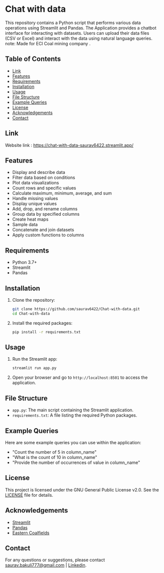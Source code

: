 # Chat with data

This repository contains a Python script that performs various data operations using Streamlit and Pandas.
The Application provides a chatbot interface for interacting with datasets. 
Users can upload their data files (CSV or Excel) and interact with the data using natural language queries.
note: Made for ECl Coal mining company .
## Table of Contents

- [Link](#link)
- [Features](#features)
- [Requirements](#requirements)
- [Installation](#installation)
- [Usage](#usage)
- [File Structure](#file-structure)
- [Example Queries](#example-queries)
- [License](#license)
- [Acknowledgements](#acknowledgements)
- [Contact](#contact)

## Link

Website link :
https://chat-with-data-saurav6422.streamlit.app/

## Features

- Display and describe data
- Filter data based on conditions
- Plot data visualizations
- Count rows and specific values
- Calculate maximum, minimum, average, and sum
- Handle missing values
- Display unique values
- Add, drop, and rename columns
- Group data by specified columns
- Create heat maps
- Sample data
- Concatenate and join datasets
- Apply custom functions to columns

## Requirements

- Python 3.7+
- Streamlit
- Pandas

## Installation

1. Clone the repository:
    ```bash
    git clone https://github.com/saurav6422/Chat-with-data.git
    cd Chat-with-data
    ```

2. Install the required packages:
    ```bash
    pip install -r requirements.txt
    ```

## Usage

1. Run the Streamlit app:
    ```bash
    streamlit run app.py
    ```

2. Open your browser and go to `http://localhost:8501` to access the application.

## File Structure

- `app.py`: The main script containing the Streamlit application.
- `requirements.txt`: A file listing the required Python packages.

## Example Queries

Here are some example queries you can use within the application:

- "Count the number of 5 in column_name"
- "What is the count of 10 in column_name"
- "Provide the number of occurrences of value in column_name"

## License

This project is licensed under the GNU General Public License v2.0. See the [LICENSE](LICENSE) file for details.

## Acknowledgements

- [Streamlit](https://www.streamlit.io/)
- [Pandas](https://pandas.pydata.org/)
- [Eastern Coalfields](https://www.easterncoal.nic.in/)

## Contact

For any questions or suggestions, please contact saurav.bakuli777@gmail.com | [Linkedin](https://www.linkedin.com/in/sauravbakuli/).


